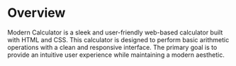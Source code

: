 <h1>Overview</h1>
Modern Calculator is a sleek and user-friendly web-based calculator built with HTML and CSS. This calculator is designed to perform basic arithmetic operations with a clean and responsive interface. The primary goal is to provide an intuitive user experience while maintaining a modern aesthetic.
